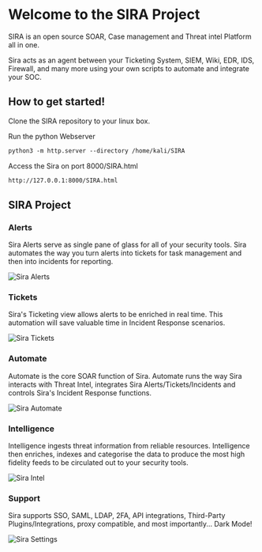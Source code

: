 # Welcome to the SIRA Project

SIRA is an open source SOAR, Case management and Threat intel Platform all in one.

Sira acts as an agent between your Ticketing System, SIEM, Wiki, EDR, IDS, Firewall, and many more using your own scripts to automate and integrate your SOC. 

## How to get started!
Clone the SIRA repository to your linux box. 

Run the python Webserver
```markdown
python3 -m http.server --directory /home/kali/SIRA
```
Access the Sira on port 8000/SIRA.html
```markdown
http://127.0.0.1:8000/SIRA.html
```
## SIRA Project

### Alerts
Sira Alerts serve as single pane of glass for all of your security tools. Sira automates the way you turn alerts into tickets for task management and then into incidents for reporting. 

![Sira Alerts](/SIRA/docs/assets/SIRAalerts.png)

### Tickets
Sira's Ticketing view allows alerts to be enriched in real time. This automation will save valuable time in Incident Response scenarios.

![Sira Tickets](/SIRA/docs/assets/SIRAtickets.png)

### Automate
Automate is the core SOAR function of Sira. Automate runs the way Sira interacts with Threat Intel, integrates Sira Alerts/Tickets/Incidents and controls Sira's Incident Response functions.

![Sira Automate](/SIRA/docs/assets/SIRAautomate.png)

### Intelligence
Intelligence ingests threat information from reliable resources. 
Intelligence then enriches, indexes and categorise the data to produce the most high fidelity feeds to be circulated out to your security tools.

![Sira Intel](/SIRA/docs/assets/SIRAintel.png)

### Support
Sira supports SSO, SAML, LDAP, 2FA, API integrations, Third-Party Plugins/Integrations, proxy compatible, and most importantly... Dark Mode!

![Sira Settings](/SIRA/docs/assets/SIRAsettings.png)































